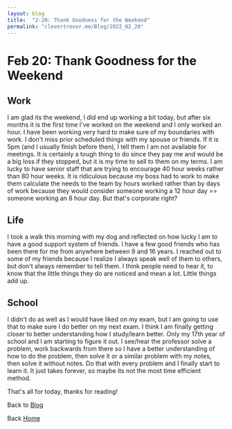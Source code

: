 ```yaml
---
layout: blog
title:  "2-20: Thank Goodness for the Weekend"
permalink: "clevertrevor.me/Blog/2022_02_20"
---
```


# Feb 20: Thank Goodness for the Weekend

## Work
I am glad its the weekend, I did end up working a bit today, but after six months it is the first time I've worked on the weekend and I only worked an hour. I have been working very hard to make sure of my boundaries with work. I don't miss prior scheduled things with my spouse or friends. If it is 5pm (and I usually finish before then), I tell them I am not available for meetings. It is certainly a tough thing to do since they pay me and would be a big loss if they stopped, but it is my time to sell to them on my terms. I am lucky to have senior staff that are trying to encourage 40 hour weeks rather than 80 hour weeks. It is ridiculous because my boss had to work to make them calculate the needs to the team by hours worked rather than by days of work because they would consider someone working a 12 hour day == someone working an 8 hour day. But that's corporate right?

## Life
I took a walk this morning with my dog and reflected on how lucky I am to have a good support system of friends. I have a few good friends who has been there for me from anywhere between 9 and 16 years. I reached out to some of my friends because I realize I always speak well of them to others, but don't always remember to tell them. I think people need to hear it, to know that the little things they do are noticed and mean a lot. Little things add up.

## School
I didn't do as well as I would have liked on my exam, but I am going to use that to make sure I do better on my next exam. I think I am finally getting closer to better understanding how I study/learn better. Only my 17th year of school and I am starting to figure it out. I see/hear the professor solve a problem, work backwards from there so I have a better understanding of how to do the problem, then solve it or a similar problem with my notes, then solve it without notes. Do that with every problem and I finally start to learn it. It just takes forever, so maybe its not the most time efficient method.

That's all for today, thanks for reading!

Back to [Blog]()

Back [Home]()
